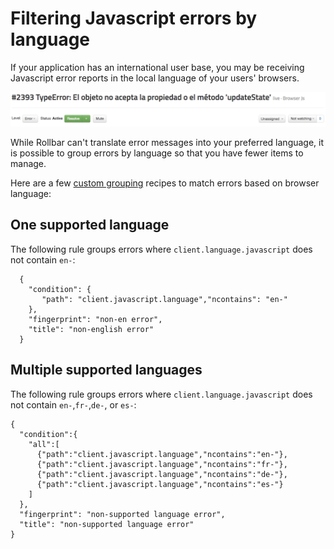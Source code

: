 # Filtering Javascript errors by language

If your application has an international user base, you may be receiving Javascript error reports in the local language of your users' browsers.

![](../images/guides/filter-foreign-languages/error_spanish.png)

While Rollbar can't translate error messages into your preferred language, it is possible to group errors by language so that you have fewer items to manage.

Here are a few [custom grouping](/docs/custom-grouping/) recipes to match errors based on browser language:

## One supported language

The following rule groups errors where `client.language.javascript` does not contain `en-`:

```
  {
    "condition": {
       "path": "client.javascript.language","ncontains": "en-"
    }, 
    "fingerprint": "non-en error", 
    "title": "non-english error"
  }
```

## Multiple supported languages

The following rule groups errors where `client.language.javascript` does not contain `en-`,`fr-`,`de-`, or `es-`:

```
{
  "condition":{
    "all":[
      {"path":"client.javascript.language","ncontains":"en-"},
      {"path":"client.javascript.language","ncontains":"fr-"},
      {"path":"client.javascript.language","ncontains":"de-"},
      {"path":"client.javascript.language","ncontains":"es-"}
    ]
  },
  "fingerprint": "non-supported language error",
  "title": "non-supported language error"
}
```
